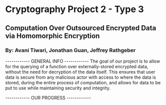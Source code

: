 # Cryptography Project 2 - Type 3
## Computation Over Outsourced Encrypted Data via Homomorphic Encryption
### By: Avani Tiwari, Jonathan Guan, Jeffrey Rathgeber


------------ GENERAL INFO ------------
  The goal of our project is to allow for the querying of a function over externally-stored encrypted data, without the need for decryption of the data itself. This ensures that user data is secure from any malicious actor with access to where the data is stored, during the entire process of computation, and allows for data to be put to use while maintaining security and integrity. 

------------ OUR PROGRESS ------------
